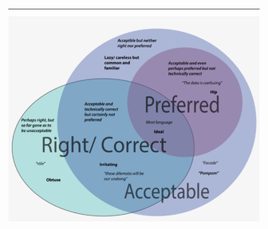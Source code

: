 
---

![Venn diagram of Chomsky language hierarchy](images/ven_diagram.png "Ven diagramof Chomsky Language hierarchy") 
